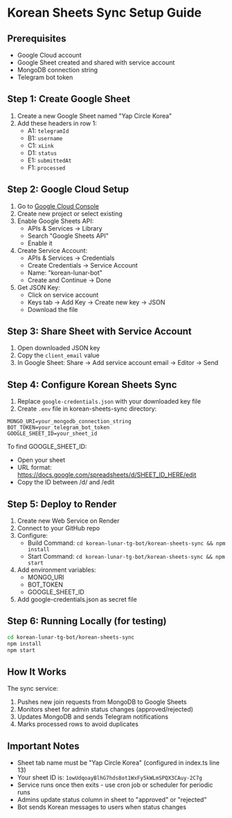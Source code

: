 # Korean Sheets Sync Setup Guide

## Prerequisites
- Google Cloud account
- Google Sheet created and shared with service account
- MongoDB connection string
- Telegram bot token

## Step 1: Create Google Sheet
1. Create a new Google Sheet named "Yap Circle Korea"
2. Add these headers in row 1:
   - A1: `telegramId`
   - B1: `username`
   - C1: `xLink`
   - D1: `status`
   - E1: `submittedAt`
   - F1: `processed`

## Step 2: Google Cloud Setup
1. Go to [Google Cloud Console](https://console.cloud.google.com)
2. Create new project or select existing
3. Enable Google Sheets API:
   - APIs & Services → Library
   - Search "Google Sheets API"
   - Enable it
4. Create Service Account:
   - APIs & Services → Credentials
   - Create Credentials → Service Account
   - Name: "korean-lunar-bot"
   - Create and Continue → Done
5. Get JSON Key:
   - Click on service account
   - Keys tab → Add Key → Create new key → JSON
   - Download the file

## Step 3: Share Sheet with Service Account
1. Open downloaded JSON key
2. Copy the `client_email` value
3. In Google Sheet: Share → Add service account email → Editor → Send

## Step 4: Configure Korean Sheets Sync
1. Replace `google-credentials.json` with your downloaded key file
2. Create `.env` file in korean-sheets-sync directory:
```
MONGO_URI=your_mongodb_connection_string
BOT_TOKEN=your_telegram_bot_token
GOOGLE_SHEET_ID=your_sheet_id
```

To find GOOGLE_SHEET_ID:
- Open your sheet
- URL format: https://docs.google.com/spreadsheets/d/SHEET_ID_HERE/edit
- Copy the ID between /d/ and /edit

## Step 5: Deploy to Render
1. Create new Web Service on Render
2. Connect to your GitHub repo
3. Configure:
   - Build Command: `cd korean-lunar-tg-bot/korean-sheets-sync && npm install`
   - Start Command: `cd korean-lunar-tg-bot/korean-sheets-sync && npm start`
4. Add environment variables:
   - MONGO_URI
   - BOT_TOKEN
   - GOOGLE_SHEET_ID
5. Add google-credentials.json as secret file

## Step 6: Running Locally (for testing)
```bash
cd korean-lunar-tg-bot/korean-sheets-sync
npm install
npm start
```

## How It Works
The sync service:
1. Pushes new join requests from MongoDB to Google Sheets
2. Monitors sheet for admin status changes (approved/rejected)
3. Updates MongoDB and sends Telegram notifications
4. Marks processed rows to avoid duplicates

## Important Notes
- Sheet tab name must be "Yap Circle Korea" (configured in index.ts line 13)
- Your sheet ID is: `1owUdqoayBlhG7hds8ot1WxFy5kWLmSPQX3CAuy-2C7g`
- Service runs once then exits - use cron job or scheduler for periodic runs
- Admins update status column in sheet to "approved" or "rejected"
- Bot sends Korean messages to users when status changes